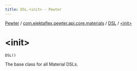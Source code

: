 ```yaml
---
title: DSL.<init> - Pewter
---
```


[Pewter](../../index.html) / [com.ejektaflex.pewter.api.core.materials](../index.html) / [DSL](index.html) / [&lt;init&gt;](./-init-.html)

# &lt;init&gt;

`DSL()`

The base class for all Material DSLs.


